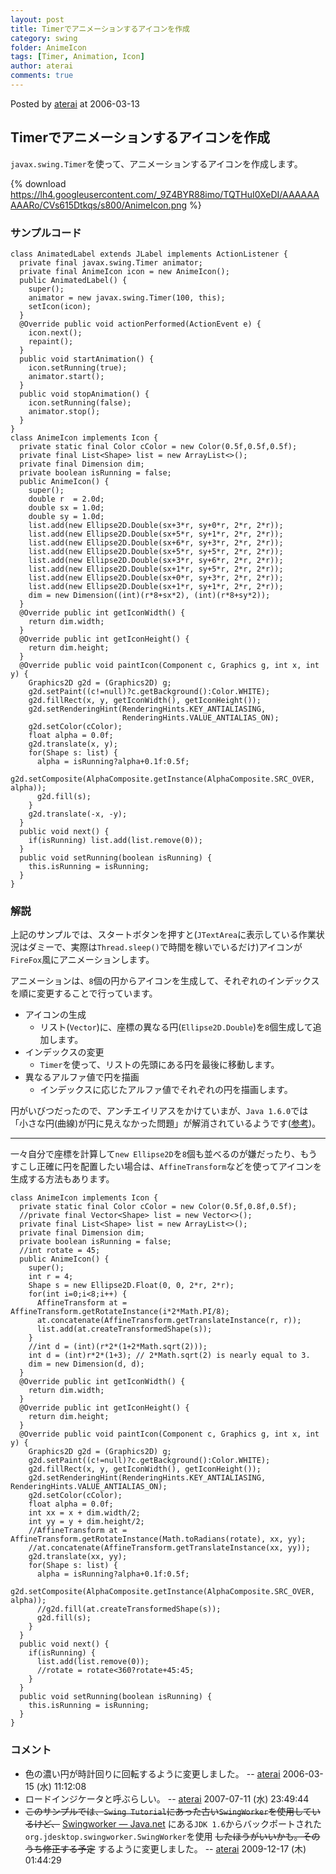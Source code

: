 ```yaml
---
layout: post
title: Timerでアニメーションするアイコンを作成
category: swing
folder: AnimeIcon
tags: [Timer, Animation, Icon]
author: aterai
comments: true
---
```


Posted by [aterai](http://terai.xrea.jp/aterai.html) at 2006-03-13

## Timerでアニメーションするアイコンを作成
`javax.swing.Timer`を使って、アニメーションするアイコンを作成します。


{% download https://lh4.googleusercontent.com/_9Z4BYR88imo/TQTHuI0XeDI/AAAAAAAAARo/CVs615Dtkqs/s800/AnimeIcon.png %}

### サンプルコード
<pre class="prettyprint"><code>class AnimatedLabel extends JLabel implements ActionListener {
  private final javax.swing.Timer animator;
  private final AnimeIcon icon = new AnimeIcon();
  public AnimatedLabel() {
    super();
    animator = new javax.swing.Timer(100, this);
    setIcon(icon);
  }
  @Override public void actionPerformed(ActionEvent e) {
    icon.next();
    repaint();
  }
  public void startAnimation() {
    icon.setRunning(true);
    animator.start();
  }
  public void stopAnimation() {
    icon.setRunning(false);
    animator.stop();
  }
}
class AnimeIcon implements Icon {
  private static final Color cColor = new Color(0.5f,0.5f,0.5f);
  private final List&lt;Shape&gt; list = new ArrayList&lt;&gt;();
  private final Dimension dim;
  private boolean isRunning = false;
  public AnimeIcon() {
    super();
    double r  = 2.0d;
    double sx = 1.0d;
    double sy = 1.0d;
    list.add(new Ellipse2D.Double(sx+3*r, sy+0*r, 2*r, 2*r));
    list.add(new Ellipse2D.Double(sx+5*r, sy+1*r, 2*r, 2*r));
    list.add(new Ellipse2D.Double(sx+6*r, sy+3*r, 2*r, 2*r));
    list.add(new Ellipse2D.Double(sx+5*r, sy+5*r, 2*r, 2*r));
    list.add(new Ellipse2D.Double(sx+3*r, sy+6*r, 2*r, 2*r));
    list.add(new Ellipse2D.Double(sx+1*r, sy+5*r, 2*r, 2*r));
    list.add(new Ellipse2D.Double(sx+0*r, sy+3*r, 2*r, 2*r));
    list.add(new Ellipse2D.Double(sx+1*r, sy+1*r, 2*r, 2*r));
    dim = new Dimension((int)(r*8+sx*2), (int)(r*8+sy*2));
  }
  @Override public int getIconWidth() {
    return dim.width;
  }
  @Override public int getIconHeight() {
    return dim.height;
  }
  @Override public void paintIcon(Component c, Graphics g, int x, int y) {
    Graphics2D g2d = (Graphics2D) g;
    g2d.setPaint((c!=null)?c.getBackground():Color.WHITE);
    g2d.fillRect(x, y, getIconWidth(), getIconHeight());
    g2d.setRenderingHint(RenderingHints.KEY_ANTIALIASING,
                         RenderingHints.VALUE_ANTIALIAS_ON);
    g2d.setColor(cColor);
    float alpha = 0.0f;
    g2d.translate(x, y);
    for(Shape s: list) {
      alpha = isRunning?alpha+0.1f:0.5f;
      g2d.setComposite(AlphaComposite.getInstance(AlphaComposite.SRC_OVER, alpha));
      g2d.fill(s);
    }
    g2d.translate(-x, -y);
  }
  public void next() {
    if(isRunning) list.add(list.remove(0));
  }
  public void setRunning(boolean isRunning) {
    this.isRunning = isRunning;
  }
}
</code></pre>

### 解説
上記のサンプルでは、スタートボタンを押すと(`JTextArea`に表示している作業状況はダミーで、実際は`Thread.sleep()`で時間を稼いでいるだけ)アイコンが`FireFox`風にアニメーションします。

アニメーションは、`8`個の円からアイコンを生成して、それぞれのインデックスを順に変更することで行っています。

- アイコンの生成
    - リスト(`Vector`)に、座標の異なる円(`Ellipse2D.Double`)を`8`個生成して追加します。
- インデックスの変更
    - `Timer`を使って、リストの先頭にある円を最後に移動します。
- 異なるアルファ値で円を描画
    - インデックスに応じたアルファ値でそれぞれの円を描画します。

<!-- dummy comment line for breaking list -->

円がいびつだったので、アンチエイリアスをかけていまが、`Java 1.6.0`では「小さな円(曲線)が円に見えなかった問題」が解消されているようです([参考](http://www.02.246.ne.jp/~torutk/jvm/mustang.html#SEC26))。

- - - -
一々自分で座標を計算して`new Ellipse2D`を`8`個も並べるのが嫌だったり、もうすこし正確に円を配置したい場合は、`AffineTransform`などを使ってアイコンを生成する方法もあります。

<pre class="prettyprint"><code>class AnimeIcon implements Icon {
  private static final Color cColor = new Color(0.5f,0.8f,0.5f);
  //private final Vector&lt;Shape&gt; list = new Vector&lt;&gt;();
  private final List&lt;Shape&gt; list = new ArrayList&lt;&gt;();
  private final Dimension dim;
  private boolean isRunning = false;
  //int rotate = 45;
  public AnimeIcon() {
    super();
    int r = 4;
    Shape s = new Ellipse2D.Float(0, 0, 2*r, 2*r);
    for(int i=0;i&lt;8;i++) {
      AffineTransform at = AffineTransform.getRotateInstance(i*2*Math.PI/8);
      at.concatenate(AffineTransform.getTranslateInstance(r, r));
      list.add(at.createTransformedShape(s));
    }
    //int d = (int)(r*2*(1+2*Math.sqrt(2)));
    int d = (int)r*2*(1+3); // 2*Math.sqrt(2) is nearly equal to 3.
    dim = new Dimension(d, d);
  }
  @Override public int getIconWidth() {
    return dim.width;
  }
  @Override public int getIconHeight() {
    return dim.height;
  }
  @Override public void paintIcon(Component c, Graphics g, int x, int y) {
    Graphics2D g2d = (Graphics2D) g;
    g2d.setPaint((c!=null)?c.getBackground():Color.WHITE);
    g2d.fillRect(x, y, getIconWidth(), getIconHeight());
    g2d.setRenderingHint(RenderingHints.KEY_ANTIALIASING, RenderingHints.VALUE_ANTIALIAS_ON);
    g2d.setColor(cColor);
    float alpha = 0.0f;
    int xx = x + dim.width/2;
    int yy = y + dim.height/2;
    //AffineTransform at = AffineTransform.getRotateInstance(Math.toRadians(rotate), xx, yy);
    //at.concatenate(AffineTransform.getTranslateInstance(xx, yy));
    g2d.translate(xx, yy);
    for(Shape s: list) {
      alpha = isRunning?alpha+0.1f:0.5f;
      g2d.setComposite(AlphaComposite.getInstance(AlphaComposite.SRC_OVER, alpha));
      //g2d.fill(at.createTransformedShape(s));
      g2d.fill(s);
    }
  }
  public void next() {
    if(isRunning) {
      list.add(list.remove(0));
      //rotate = rotate&lt;360?rotate+45:45;
    }
  }
  public void setRunning(boolean isRunning) {
    this.isRunning = isRunning;
  }
}
</code></pre>

### コメント
- 色の濃い円が時計回りに回転するように変更しました。 -- [aterai](http://terai.xrea.jp/aterai.html) 2006-03-15 (水) 11:12:08
- ロードインジケータと呼ぶらしい。 -- [aterai](http://terai.xrea.jp/aterai.html) 2007-07-11 (水) 23:49:44
- ~~このサンプルでは、`Swing Tutorial`にあった古い`SwingWorker`を使用しているけど、~~ [Swingworker — Java.net](http://java.net/projects/swingworker) にある`JDK 1.6`からバックポートされた`org.jdesktop.swingworker.SwingWorker`を使用 ~~したほうがいいかも。そのうち修正する予定~~ するように変更しました。 -- [aterai](http://terai.xrea.jp/aterai.html) 2009-12-17 (木) 01:44:29

<!-- dummy comment line for breaking list -->

